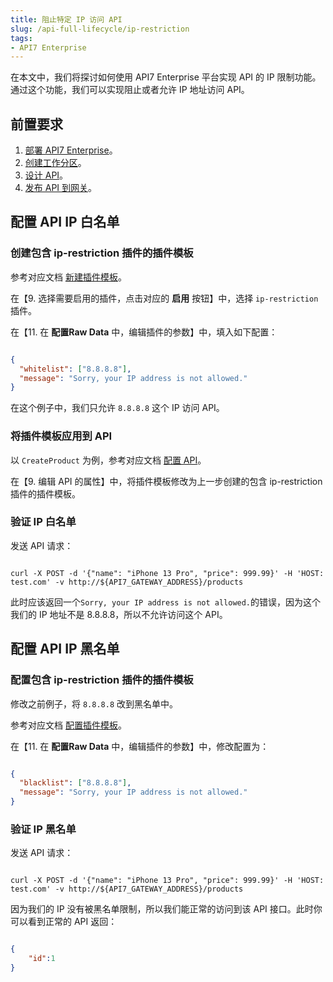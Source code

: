 ```yaml
---
title: 阻止特定 IP 访问 API
slug: /api-full-lifecycle/ip-restriction
tags:
- API7 Enterprise
---
```


在本文中，我们将探讨如何使用 API7 Enterprise 平台实现 API 的 IP 限制功能。通过这个功能，我们可以实现阻止或者允许 IP 地址访问 API。

## 前置要求

1. [部署 API7 Enterprise](https://docs.apiseven.com/enterprise/installation/docker)。
2. [创建工作分区](https://docs.apiseven.com/enterprise/user-manual/cluster/workspace#create-workspace)。
3. [设计 API](https://docs.apiseven.com/enterprise/api-full-lifecycle/design-apis)。
4. [发布 API 到网关](https://docs.apiseven.com/enterprise/api-full-lifecycle/publish-apis)。

## 配置 API IP 白名单

### 创建包含 ip-restriction 插件的插件模板

参考对应文档 [新建插件模板](https://docs.apiseven.com/enterprise/user-manual/cluster/plugin-template#新建插件模板)。

在【9. 选择需要启用的插件，点击对应的 **启用** 按钮】中，选择 `ip-restriction` 插件。

在【11. 在 **配置Raw Data** 中，编辑插件的参数】中，填入如下配置：

```json

{
  "whitelist": ["8.8.8.8"],
  "message": "Sorry, your IP address is not allowed."
}

```
在这个例子中，我们只允许 `8.8.8.8` 这个 IP 访问 API。

### 将插件模板应用到 API

以 `CreateProduct` 为例，参考对应文档 [配置 API](https://docs.apiseven.com/enterprise/user-manual/cluster/api#配置-api)。

在【9. 编辑 API 的属性】中，将插件模板修改为上一步创建的包含 ip-restriction 插件的插件模板。

### 验证 IP 白名单

发送 API 请求：

```shell

curl -X POST -d '{"name": "iPhone 13 Pro", "price": 999.99}' -H 'HOST: test.com' -v http://${API7_GATEWAY_ADDRESS}/products

```

此时应该返回一个`Sorry, your IP address is not allowed.`的错误，因为这个我们的 IP 地址不是 8.8.8.8，所以不允许访问这个 API。

## 配置 API IP 黑名单

### 配置包含 ip-restriction 插件的插件模板

修改之前例子，将 `8.8.8.8` 改到黑名单中。

参考对应文档 [配置插件模板](https://docs.apiseven.com/enterprise/user-manual/cluster/plugin-template#配置插件模板)。

在【11. 在 **配置Raw Data** 中，编辑插件的参数】中，修改配置为：

```json

{
  "blacklist": ["8.8.8.8"],
  "message": "Sorry, your IP address is not allowed."
}

```

### 验证 IP 黑名单

发送 API 请求：

```shell

curl -X POST -d '{"name": "iPhone 13 Pro", "price": 999.99}' -H 'HOST: test.com' -v http://${API7_GATEWAY_ADDRESS}/products

```

因为我们的 IP 没有被黑名单限制，所以我们能正常的访问到该 API 接口。此时你可以看到正常的 API 返回：

```json

{
    "id":1
}

```
